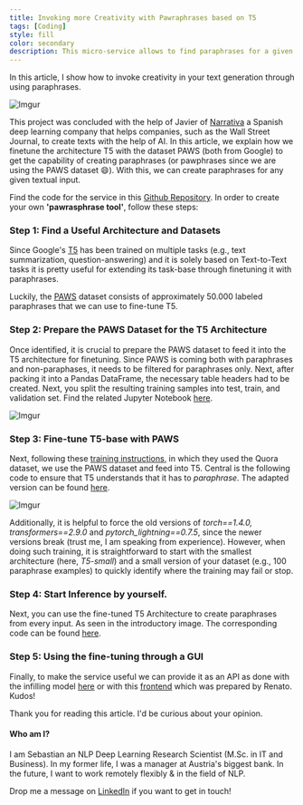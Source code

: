 ```yaml
---
title: Invoking more Creativity with Pawraphrases based on T5 
tags: [Coding]
style: fill
color: secondary
description: This micro-service allows to find paraphrases for a given text based on T5.
---
```


In this article, I show how to invoke creativity in your text generation through using paraphrases.

![Imgur](https://i.imgur.com/v6DFBE0.png)


This project was concluded with the help of Javier of [Narrativa](www.narrativa.com) a Spanish deep learning company that helps companies, such as the Wall Street Journal, to create texts with the help of AI. In this article, we explain how we finetune the architecture T5 with the dataset PAWS (both from Google) to get the capability of creating paraphrases (or pawphrases since we are using the PAWS dataset :smile:). With this, we can create paraphrases for any given textual input. 

Find the code for the service in this [Github Repository](https://github.com/seduerr91/pawraphrase_public). In order to create your own __'pawrasphrase tool'__, follow these steps: 

### Step 1: Find a Useful Architecture and Datasets

Since Google's [T5](https://ai.googleblog.com/2020/02/exploring-transfer-learning-with-t5.html) has been trained on multiple tasks (e.g., text summarization, question-answering) and it is solely based on Text-to-Text tasks it is pretty useful for extending its task-base through finetuning it with paraphrases. 

Luckily, the [PAWS](https://github.com/google-research-datasets/paws) dataset consists of approximately 50.000 labeled paraphrases that we can use to fine-tune T5.

### Step 2: Prepare the PAWS Dataset for the T5 Architecture

Once identified, it is crucial to prepare the PAWS dataset to feed it into the T5 architecture for finetuning. Since PAWS is coming both with paraphrases and non-paraphases, it needs to be filtered for paraphrases only. Next, after packing it into a Pandas DataFrame, the necessary table headers had to be created. Next, you split the resulting training samples into test, train, and validation set. Find the related Jupyter Notebook [here](#).

![Imgur](https://i.imgur.com/MTM6apI.png)

### Step 3: Fine-tune T5-base with PAWS

Next, following these [training instructions](https://towardsdatascience.com/paraphrase-any-question-with-t5-text-to-text-transfer-transformer-pretrained-model-and-cbb9e35f1555), in which they used the Quora dataset, we use the PAWS dataset and feed into T5. Central is the following code to ensure that T5 understands that it has to _paraphrase_. The adapted version can be found [here](https://github.com/seduerr91/pawraphrase_public/blob/master/t5_pawraphrase_training.ipynb).

![Imgur](https://i.imgur.com/uAd0bVo.png)

Additionally, it is helpful to force the old versions of _torch==1.4.0, transformers==2.9.0_ and *pytorch_lightning==0.7.5*, since the newer versions break (trust me, I am speaking from experience). However, when doing such training, it is straightforward to start with the smallest architecture (here, _T5-small_) and a small version of your dataset (e.g., 100 paraphrase examples) to quickly identify where the training may fail or stop. 

### Step 4: Start Inference by yourself.

Next, you can use the fine-tuned T5 Architecture to create paraphrases from every input. As seen in the introductory image. The corresponding code can be found [here](https://github.com/seduerr91/pawraphrase_public/blob/master/t5_pawraphrase_inference.ipynb).

### Step 5: Using the fine-tuning through a GUI

Finally, to make the service useful we can provide it as an API as done with the infilling model [here](https://seduerr91.github.io/blog/ilm-fastapi) or with this [frontend](https://github.com/renatoviolin/T5-paraphrase-generation) which was prepared by Renato. Kudos!

Thank you for reading this article. I'd be curious about your opinion.

#### Who am I?

I am Sebastian an NLP Deep Learning Research Scientist (M.Sc. in IT and Business). In my former life, I was a manager at Austria's biggest bank. In the future, I want to work remotely flexibly & in the field of NLP.

Drop me a message on [LinkedIn](https://www.linkedin.com/in/sebastianduerr/) if you want to get in touch!